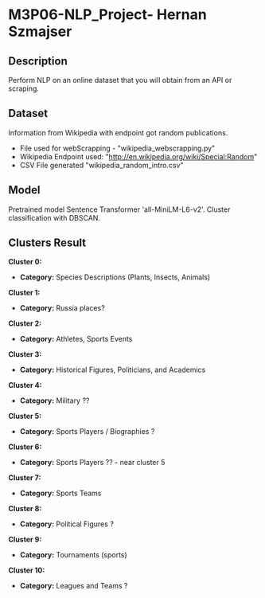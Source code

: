 # M3P06-NLP_Project- Hernan Szmajser

## Description

Perform NLP on an online dataset that you will obtain from an API or scraping.

## Dataset
Information from Wikipedia with endpoint got random publications.
- File used for webScrapping - "wikipedia_webscrapping.py"
- Wikipedia Endpoint used: "http://en.wikipedia.org/wiki/Special:Random"
- CSV File generated "wikipedia_random_intro.csv"

## Model
Pretrained model Sentence Transformer 'all-MiniLM-L6-v2'.
Cluster classification with DBSCAN. 

## Clusters Result
**Cluster 0:**
- **Category:** Species Descriptions (Plants, Insects, Animals)

**Cluster 1:**
- **Category:** Russia places?

**Cluster 2:**
- **Category:** Athletes, Sports Events

**Cluster 3:**
- **Category:** Historical Figures, Politicians, and Academics

**Cluster 4:**
- **Category:** Military ?? 

**Cluster 5:**
- **Category:** Sports Players / Biographies ?

**Cluster 6:**
- **Category:** Sports Players ?? - near cluster 5

**Cluster 7:**
- **Category:** Sports Teams

**Cluster 8:**
- **Category:** Political Figures ?

**Cluster 9:**
- **Category:** Tournaments (sports)

**Cluster 10:**
- **Category:** Leagues and Teams ?
